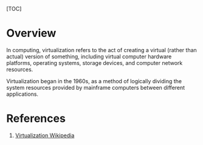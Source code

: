 [TOC]

# Overview
In computing, virtualization refers to the act of creating a virtual (rather than actual) version of something, including virtual computer hardware platforms, operating systems, storage devices, and computer network resources.

Virtualization began in the 1960s, as a method of logically dividing the system resources provided by mainframe computers between different applications.

# References
1. [Virtualization Wikipedia][1]

[1]: https://en.wikipedia.org/wiki/Virtualization "Virtualization Wikipedia"
